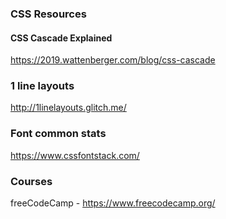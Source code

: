 ### CSS Resources

#### CSS Cascade Explained

https://2019.wattenberger.com/blog/css-cascade

### 1 line layouts

http://1linelayouts.glitch.me/

### Font common stats

https://www.cssfontstack.com/

### Courses

freeCodeCamp - https://www.freecodecamp.org/

